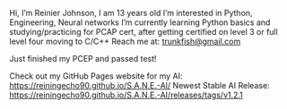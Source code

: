 Hi, I’m Reinier Johnson, I am 13 years old
I’m interested in Python, Engineering, Neural networks
I’m currently learning Python basics and studying/practicing for PCAP cert, after getting certified on level 3 or full level four moving to C/C++
Reach me at: trunkfish@gmail.com

Just finished my PCEP and passed test!

Check out my GitHub Pages website for my AI: https://reiningecho90.github.io/S.A.N.E.-AI/
Newest Stable AI Release: https://reiningecho90.github.io/S.A.N.E.-AI/releases/tags/v1.2.1

<!---
Reiningecho90/Reiningecho90 is a ✨ special ✨ repository because its `README.md` (this file) appears on your GitHub profile.
You can click the Preview link to take a look at your changes.
--->
